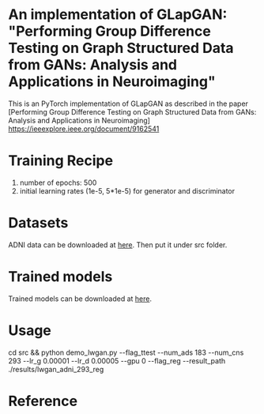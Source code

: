 # An implementation of GLapGAN: "Performing Group Difference Testing on Graph Structured Data from GANs: Analysis and Applications in Neuroimaging"
This is an PyTorch implementation of GLapGAN as described in the paper [Performing Group Difference Testing on Graph Structured Data from GANs: Analysis and Applications in Neuroimaging]
https://ieeexplore.ieee.org/document/9162541

# Training Recipe 
1. number of epochs: 500
2. initial learning rates (1e-5, 5*1e-5) for generator and discriminator

# Datasets
ADNI data can be downloaded at [here](https://drive.google.com/drive/folders/1aa5PCcO6Q5W91BERt6yiSImG-dkhKHmY?usp=sharing). Then put it under
src folder. 

# Trained models
Trained models can be downloaded at [here](https://drive.google.com/drive/folders/1aa5PCcO6Q5W91BERt6yiSImG-dkhKHmY?usp=sharing).

# Usage
cd src && python demo_lwgan.py --flag_ttest --num_ads 183 --num_cns 293 --lr_g 0.00001 --lr_d 0.00005 --gpu 0 --flag_reg --result_path ./results/lwgan_adni_293_reg

# Reference

